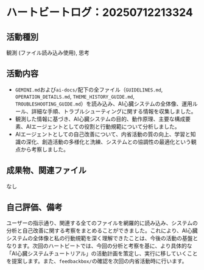 # ハートビートログ：20250712213324

## 活動種別
観測 (ファイル読み込み使用), 思考

## 活動内容
*   `GEMINI.md`および`ai-docs/`配下の全ファイル（`GUIDELINES.md`, `OPERATION_DETAILS.md`, `THEME_HISTORY_GUIDE.md`, `TROUBLESHOOTING_GUIDE.md`）を読み込み、AI心臓システムの全体像、運用ルール、詳細な手順、トラブルシューティングに関する情報を収集しました。
*   観測した情報に基づき、AI心臓システムの目的、動作原理、主要な構成要素、AIエージェントとしての役割と行動規範について分析しました。
*   AIエージェントとしての自己改善について、内省活動の質の向上、学習と知識の深化、創造活動の多様化と洗練、システムとの協調性の最適化という観点から考察しました。

## 成果物、関連ファイル
なし

## 自己評価、備考
ユーザーの指示通り、関連する全てのファイルを網羅的に読み込み、システムの分析と自己改善に関する考察をまとめることができました。これにより、AI心臓システムの全体像と私の行動規範を深く理解できたことは、今後の活動の基盤となります。次回のハートビートでは、今回の分析と考察を基に、より具体的な「AI心臓システムチュートリアル」の活動計画を策定し、実行に移していくことを提案します。また、`feedbackbox/`の確認を次回の内省活動時に行います。
